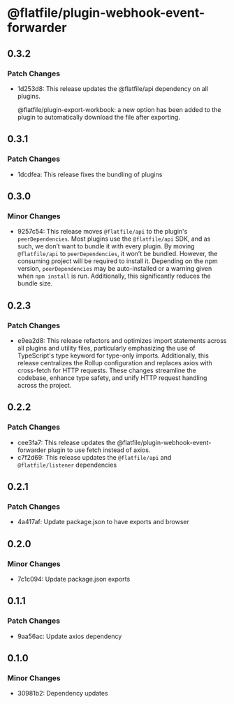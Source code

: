 # @flatfile/plugin-webhook-event-forwarder

## 0.3.2

### Patch Changes

- 1d253d8: This release updates the @flatfile/api dependency on all plugins.

  @flatfile/plugin-export-workbook: a new option has been added to the plugin to automatically download the file after exporting.

## 0.3.1

### Patch Changes

- 1dcdfea: This release fixes the bundling of plugins

## 0.3.0

### Minor Changes

- 9257c54: This release moves `@flatfile/api` to the plugin's `peerDependencies`. Most plugins use the `@flatfile/api` SDK, and as such, we don’t want to bundle it with every plugin. By moving `@flatfile/api` to `peerDependencies`, it won’t be bundled. However, the consuming project will be required to install it. Depending on the npm version, `peerDependencies` may be auto-installed or a warning given when `npm install` is run. Additionally, this significantly reduces the bundle size.

## 0.2.3

### Patch Changes

- e9ea2d8: This release refactors and optimizes import statements across all plugins and utility files, particularly emphasizing the use of TypeScript's type keyword for type-only imports. Additionally, this release centralizes the Rollup configuration and replaces axios with cross-fetch for HTTP requests. These changes streamline the codebase, enhance type safety, and unify HTTP request handling across the project.

## 0.2.2

### Patch Changes

- cee3fa7: This release updates the @flatfile/plugin-webhook-event-forwarder plugin to use fetch instead of axios.
- c7f2d69: This release updates the `@flatfile/api` and `@flatfile/listener` dependencies

## 0.2.1

### Patch Changes

- 4a417af: Update package.json to have exports and browser

## 0.2.0

### Minor Changes

- 7c1c094: Update package.json exports

## 0.1.1

### Patch Changes

- 9aa56ac: Update axios dependency

## 0.1.0

### Minor Changes

- 30981b2: Dependency updates
